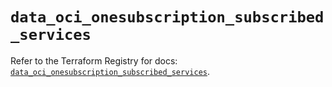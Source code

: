 # `data_oci_onesubscription_subscribed_services`

Refer to the Terraform Registry for docs: [`data_oci_onesubscription_subscribed_services`](https://registry.terraform.io/providers/oracle/oci/7.19.0/docs/data-sources/onesubscription_subscribed_services).
